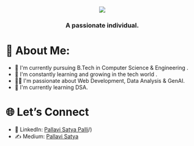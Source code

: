 <h1 align="center">
    <img src="https://readme-typing-svg.herokuapp.com/?font=Righteous&size=35&center=true&vCenter=true&width=700&height=70&duration=4100&lines=Heya+Everyone!+👋+I'm+Pallavi+Satya;"/>
</h1>
      
<h3 align="center">A passionate individual.</h3>



# 💫 About Me:

- 🔭 I'm currently pursuing B.Tech in Computer Science & Engineering .
- 👬 I'm constantly learning and growing in the tech world .
- 🤝🏻 I'm passionate about Web Development, Data Analysis & GenAI.
- 🌱 I'm currently learning DSA.



# 🌐 Let’s Connect
- 💼 LinkedIn: [Pallavi Satya Palli](https://www.linkedin.com/in/pallavi-satya-palli-99401228b/)/) 
- ✍️ Medium: [Pallavi Satya](https://medium.com/@pallavisatyapalli) 


